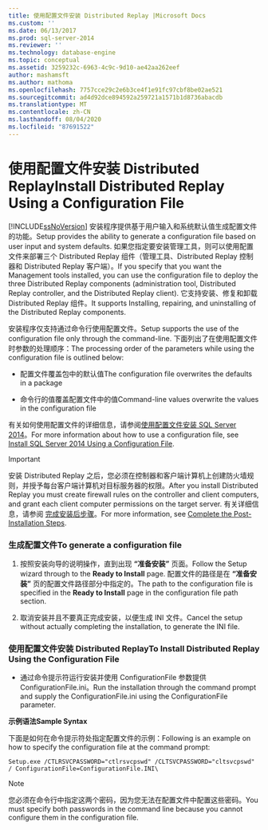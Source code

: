 ```yaml
---
title: 使用配置文件安装 Distributed Replay |Microsoft Docs
ms.custom: ''
ms.date: 06/13/2017
ms.prod: sql-server-2014
ms.reviewer: ''
ms.technology: database-engine
ms.topic: conceptual
ms.assetid: 3259232c-6963-4c9c-9d10-ae42aa262eef
author: mashamsft
ms.author: mathoma
ms.openlocfilehash: 7757cce29c2e6b3ce4f1e91fc97cbf8be02ae521
ms.sourcegitcommit: ad4d92dce894592a259721a1571b1d8736abacdb
ms.translationtype: MT
ms.contentlocale: zh-CN
ms.lasthandoff: 08/04/2020
ms.locfileid: "87691522"
---
```

# <a name="install-distributed-replay-using-a-configuration-file"></a><span data-ttu-id="02064-102">使用配置文件安装 Distributed Replay</span><span class="sxs-lookup"><span data-stu-id="02064-102">Install Distributed Replay Using a Configuration File</span></span>
  [!INCLUDE[ssNoVersion](../../includes/ssnoversion-md.md)] <span data-ttu-id="02064-103">安装程序提供基于用户输入和系统默认值生成配置文件的功能。</span><span class="sxs-lookup"><span data-stu-id="02064-103">Setup provides the ability to generate a configuration file based on user input and system defaults.</span></span> <span data-ttu-id="02064-104">如果您指定要安装管理工具，则可以使用配置文件来部署三个 Distributed Replay 组件（管理工具、Distributed Replay 控制器和 Distributed Replay 客户端）。</span><span class="sxs-lookup"><span data-stu-id="02064-104">If you specify that you want the Management tools installed, you can use the configuration file to deploy the three Distributed Replay components (administration tool, Distributed Replay controller, and the Distributed Replay client).</span></span> <span data-ttu-id="02064-105">它支持安装、修复和卸载 Distributed Replay 组件。</span><span class="sxs-lookup"><span data-stu-id="02064-105">It supports Installing, repairing, and uninstalling of the Distributed Replay components.</span></span>  
  
 <span data-ttu-id="02064-106">安装程序仅支持通过命令行使用配置文件。</span><span class="sxs-lookup"><span data-stu-id="02064-106">Setup supports the use of the configuration file only through the command-line.</span></span> <span data-ttu-id="02064-107">下面列出了在使用配置文件时参数的处理顺序：</span><span class="sxs-lookup"><span data-stu-id="02064-107">The processing order of the parameters while using the configuration file is outlined below:</span></span>  
  
-   <span data-ttu-id="02064-108">配置文件覆盖包中的默认值</span><span class="sxs-lookup"><span data-stu-id="02064-108">The configuration file overwrites the defaults in a package</span></span>  
  
-   <span data-ttu-id="02064-109">命令行的值覆盖配置文件中的值</span><span class="sxs-lookup"><span data-stu-id="02064-109">Command-line values overwrite the values in the configuration file</span></span>  
  
 <span data-ttu-id="02064-110">有关如何使用配置文件的详细信息，请参阅[使用配置文件安装 SQL Server 2014](../../database-engine/install-windows/install-sql-server-using-a-configuration-file.md)。</span><span class="sxs-lookup"><span data-stu-id="02064-110">For more information about how to use a configuration file, see [Install SQL Server 2014 Using a Configuration File](../../database-engine/install-windows/install-sql-server-using-a-configuration-file.md).</span></span>  
  
> [!IMPORTANT]  
>  <span data-ttu-id="02064-111">安装 Distributed Replay 之后，您必须在控制器和客户端计算机上创建防火墙规则，并授予每台客户端计算机对目标服务器的权限。</span><span class="sxs-lookup"><span data-stu-id="02064-111">After you install Distributed Replay you must create firewall rules on the controller and client computers, and grant each client computer permissions on the target server.</span></span> <span data-ttu-id="02064-112">有关详细信息，请参阅 [完成安装后步骤](../../tools/distributed-replay/complete-the-post-installation-steps.md)。</span><span class="sxs-lookup"><span data-stu-id="02064-112">For more information, see [Complete the Post-Installation Steps](../../tools/distributed-replay/complete-the-post-installation-steps.md).</span></span>  
  
### <a name="to-generate-a-configuration-file"></a><span data-ttu-id="02064-113">生成配置文件</span><span class="sxs-lookup"><span data-stu-id="02064-113">To generate a configuration file</span></span>  
  
1.  <span data-ttu-id="02064-114">按照安装向导的说明操作，直到出现 **“准备安装”** 页面。</span><span class="sxs-lookup"><span data-stu-id="02064-114">Follow the Setup wizard through to the **Ready to Install** page.</span></span> <span data-ttu-id="02064-115">配置文件的路径是在 **“准备安装”** 页的配置文件路径部分中指定的。</span><span class="sxs-lookup"><span data-stu-id="02064-115">The path to the configuration file is specified in the **Ready to Install** page in the configuration file path section.</span></span>  
  
2.  <span data-ttu-id="02064-116">取消安装并且不要真正完成安装，以便生成 INI 文件。</span><span class="sxs-lookup"><span data-stu-id="02064-116">Cancel the setup without actually completing the installation, to generate the INI file.</span></span>  
  
### <a name="to-install-distributed-replay-using-the-configuration-file"></a><span data-ttu-id="02064-117">使用配置文件安装 Distributed Replay</span><span class="sxs-lookup"><span data-stu-id="02064-117">To Install Distributed Replay Using the Configuration File</span></span>  
  
-   <span data-ttu-id="02064-118">通过命令提示符运行安装并使用 ConfigurationFile 参数提供 ConfigurationFile.ini。</span><span class="sxs-lookup"><span data-stu-id="02064-118">Run the installation through the command prompt and supply the ConfigurationFile.ini using the ConfigurationFile parameter.</span></span>  
  
 <span data-ttu-id="02064-119">**示例语法**</span><span class="sxs-lookup"><span data-stu-id="02064-119">**Sample Syntax**</span></span>  
  
 <span data-ttu-id="02064-120">下面是如何在命令提示符处指定配置文件的示例：</span><span class="sxs-lookup"><span data-stu-id="02064-120">Following is an example on how to specify the configuration file at the command prompt:</span></span>  
  
```  
Setup.exe /CTLRSVCPASSWORD="ctlrsvcpswd" /CLTSVCPASSWORD="cltsvcpswd" / ConfigurationFile=ConfigurationFile.INI\  
```  
  
> [!NOTE]  
>  <span data-ttu-id="02064-121">您必须在命令行中指定这两个密码，因为您无法在配置文件中配置这些密码。</span><span class="sxs-lookup"><span data-stu-id="02064-121">You must specify both passwords in the command line because you cannot configure them in the configuration file.</span></span>  
  
  
